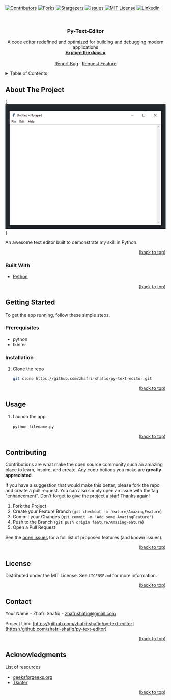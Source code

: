 <div id="top"></div>

<!-- PROJECT SHIELDS -->
<!--
*** I'm using markdown "reference style" links for readability.
*** Reference links are enclosed in brackets [ ] instead of parentheses ( ).
*** See the bottom of this document for the declaration of the reference variables
*** for contributors-url, forks-url, etc. This is an optional, concise syntax you may use.
*** https://www.markdownguide.org/basic-syntax/#reference-style-links
-->
[![Contributors][contributors-shield]][contributors-url]
[![Forks][forks-shield]][forks-url]
[![Stargazers][stars-shield]][stars-url]
[![Issues][issues-shield]][issues-url]
[![MIT License][license-shield]][license-url]
[![LinkedIn][linkedin-shield]][linkedin-url]

<!-- PROJECT LOGO -->
<br />
<div align="center">

<h3 align="center">Py-Text-Editor</h3>

  <p align="center">
    A code editor redefined and optimized for building and debugging modern applications
    <br />
    <a href="https://github.com/zhafri-shafiq/py-text-editor"><strong>Explore the docs »</strong></a>
    <br />
    <br />
    <a href="https://github.com/zhafri-shafiq/py-text-editor/issues">Report Bug</a>
    ·
    <a href="https://github.com/zhafri-shafiq/py-text-editor/issues">Request Feature</a>
  </p>
</div>



<!-- TABLE OF CONTENTS -->
<details>
  <summary>Table of Contents</summary>
  <ol>
    <li>
      <a href="#about-the-project">About The Project</a>
      <ul>
        <li><a href="#built-with">Built With</a></li>
      </ul>
    </li>
    <li>
      <a href="#getting-started">Getting Started</a>
      <ul>
        <li><a href="#prerequisites">Prerequisites</a></li>
        <li><a href="#installation">Installation</a></li>
      </ul>
    </li>
    <li><a href="#usage">Usage</a></li>
    <li><a href="#contributing">Contributing</a></li>
    <li><a href="#license">License</a></li>
    <li><a href="#contact">Contact</a></li>
    <li><a href="#acknowledgments">Acknowledgments</a></li>
  </ol>
</details>



<!-- ABOUT THE PROJECT -->
## About The Project

[![Product Name Screen Shot][product-screenshot]]

An awesome text editor built to demonstrate my skill in Python.

<p align="right">(<a href="#top">back to top</a>)</p>



### Built With

* [Python](https://www.python.org/)

<p align="right">(<a href="#top">back to top</a>)</p>



<!-- GETTING STARTED -->
## Getting Started

To get the app running, follow these simple steps.

### Prerequisites

* python
* tkinter

### Installation

1. Clone the repo
   ```sh
   git clone https://github.com/zhafri-shafiq/py-text-editor.git
   ```

<p align="right">(<a href="#top">back to top</a>)</p>



<!-- USAGE EXAMPLES -->
## Usage

  1. Launch the app
      ```sh
      python filename.py
      ```

<p align="right">(<a href="#top">back to top</a>)</p>



<!-- CONTRIBUTING -->
## Contributing

Contributions are what make the open source community such an amazing place to learn, inspire, and create. Any contributions you make are **greatly appreciated**.

If you have a suggestion that would make this better, please fork the repo and create a pull request. You can also simply open an issue with the tag "enhancement".
Don't forget to give the project a star! Thanks again!

1. Fork the Project
2. Create your Feature Branch (`git checkout -b feature/AmazingFeature`)
3. Commit your Changes (`git commit -m 'Add some AmazingFeature'`)
4. Push to the Branch (`git push origin feature/AmazingFeature`)
5. Open a Pull Request

See the [open issues](https://github.com/zhafri-shafiq/py-text-editor/issues) for a full list of proposed features (and known issues).

<p align="right">(<a href="#top">back to top</a>)</p>



<!-- LICENSE -->
## License

Distributed under the MIT License. See `LICENSE.md` for more information.

<p align="right">(<a href="#top">back to top</a>)</p>



<!-- CONTACT -->
## Contact

Your Name - Zhafri Shafiq - zhafrishafiq@gmail.com

Project Link: [https://github.com/zhafri-shafiq/py-text-editor](https://github.com/zhafri-shafiq/py-text-editor)

<p align="right">(<a href="#top">back to top</a>)</p>



<!-- ACKNOWLEDGMENTS -->
## Acknowledgments

List of resources
* [geeksforgeeks.org](https://www.geeksforgeeks.org/make-notepad-using-tkinter/)
* [Tkinter](https://docs.python.org/3/library/tkinter.html)

<p align="right">(<a href="#top">back to top</a>)</p>



<!-- MARKDOWN LINKS & IMAGES -->
<!-- https://www.markdownguide.org/basic-syntax/#reference-style-links -->
[contributors-shield]: https://img.shields.io/github/contributors/zhafri-shafiq/py-text-editor.svg?style=for-the-badge
[contributors-url]: https://github.com/zhafri-shafiq/py-text-editor/graphs/contributors
[forks-shield]: https://img.shields.io/github/forks/zhafri-shafiq/py-text-editor.svg?style=for-the-badge
[forks-url]: https://github.com/zhafri-shafiq/py-text-editor/network/members
[stars-shield]: https://img.shields.io/github/stars/zhafri-shafiq/py-text-editor.svg?style=for-the-badge
[stars-url]: https://github.com/zhafri-shafiq/py-text-editor/stargazers
[issues-shield]: https://img.shields.io/github/issues/zhafri-shafiq/py-text-editor.svg?style=for-the-badge
[issues-url]: https://github.com/zhafri-shafiq/py-text-editor/issues
[license-shield]: https://img.shields.io/github/license/zhafri-shafiq/py-text-editor.svg?style=for-the-badge
[license-url]: https://github.com/zhafri-shafiq/py-text-editor/blob/master/LICENSE.txt
[linkedin-shield]: https://img.shields.io/badge/-LinkedIn-black.svg?style=for-the-badge&logo=linkedin&colorB=555
[linkedin-url]: https://www.linkedin.com/in/muhammad-zhafri-shafiq-mhd-noor-42a31611b/
[product-screenshot]: images/screenshot.PNG